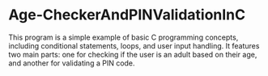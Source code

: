 # Age-CheckerAndPINValidationInC
This program is a simple example of basic C programming concepts, including conditional statements, loops, and user input handling. It features two main parts: one for checking if the user is an adult based on their age, and another for validating a PIN code.

